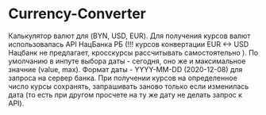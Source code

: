 # Currency-Converter
Калькулятор валют для (BYN, USD, EUR). Для получения курсов валют использовалась API НацБанка РБ (!!! курсов конвертации EUR &lt;-> USD Нацбанк не предлагает, кросскурсы рассчитывать самостоятельно ). По умолчанию в инпуте выбора даты - сегодня, оно же и максимальное значние (value, max). Формат даты - YYYY-MM-DD (2020-12-08) для запроса на сервер банка. При получении курсов на определенное число курсы сохранять, запрашивать заново только если изменилась дата (то есть при другом просчете на ту же дату не делать запрос к API).
